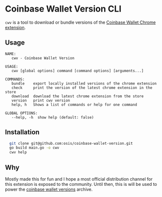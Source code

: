 # Coinbase Wallet Version CLI

`cwv` is a tool to download or bundle versions of the [Coinbase Wallet Chrome extension](https://chrome.google.com/webstore/detail/coinbase-wallet-extension/hnfanknocfeofbddgcijnmhnfnkdnaad?hl=en).

## Usage

```
NAME:
   cwv - Coinbase Wallet Version

USAGE:
   cwv [global options] command [command options] [arguments...]

COMMANDS:
   bundle    export locally installed versions of the chrome extension
   check     print the version of the latest chrome extension in the store
   download  download the latest chrome extension from the store
   version   print cwv version
   help, h   Shows a list of commands or help for one command

GLOBAL OPTIONS:
   --help, -h  show help (default: false)
```

## Installation

```bash
  git clone git@github.com:osis/coinbase-wallet-version.git
  go build main.go -o cwv
  cwv help
```

## Why

Mostly made this for fun and I hope a most official distribution channel for this extension is exposed to the community. Until then, this is will be used to power the [coinbase wallet versions](https://github.com/osis/coinbase-wallet-versions) archive.
